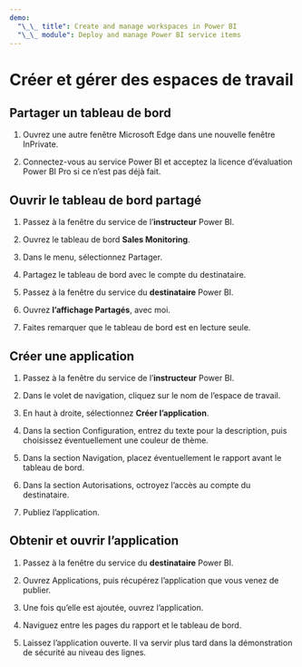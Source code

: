 ```yaml
---
demo:
  "\_\_ title": Create and manage workspaces in Power BI
  "\_\_ module": Deploy and manage Power BI service items
---
```


# Créer et gérer des espaces de travail

## Partager un tableau de bord

1. Ouvrez une autre fenêtre Microsoft Edge dans une nouvelle fenêtre InPrivate.

1. Connectez-vous au service Power BI et acceptez la licence d’évaluation Power BI Pro si ce n’est pas déjà fait.

## Ouvrir le tableau de bord partagé

1. Passez à la fenêtre du service de l’**instructeur** Power BI.

1. Ouvrez le tableau de bord **Sales Monitoring**.

1. Dans le menu, sélectionnez Partager.

1. Partagez le tableau de bord avec le compte du destinataire.

1. Passez à la fenêtre du service du **destinataire** Power BI.

1. Ouvrez **l’affichage Partagés**, avec moi.

1. Faites remarquer que le tableau de bord est en lecture seule.

## Créer une application

1. Passez à la fenêtre du service de l’**instructeur** Power BI.

1. Dans le volet de navigation, cliquez sur le nom de l’espace de travail.

1. En haut à droite, sélectionnez **Créer l’application**.

1. Dans la section Configuration, entrez du texte pour la description, puis choisissez éventuellement une couleur de thème.

1. Dans la section Navigation, placez éventuellement le rapport avant le tableau de bord.

1. Dans la section Autorisations, octroyez l’accès au compte du destinataire.

1. Publiez l’application.

## Obtenir et ouvrir l’application

1. Passez à la fenêtre du service du **destinataire** Power BI.

1. Ouvrez Applications, puis récupérez l’application que vous venez de publier.

1. Une fois qu’elle est ajoutée, ouvrez l’application.

1. Naviguez entre les pages du rapport et le tableau de bord.

1. Laissez l’application ouverte. Il va servir plus tard dans la démonstration de sécurité au niveau des lignes.
